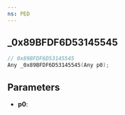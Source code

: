 ```yaml
---
ns: PED
---
```

## _0x89BFDF6D53145545

```c
// 0x89BFDF6D53145545
Any _0x89BFDF6D53145545(Any p0);
```

## Parameters
* **p0**:

